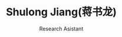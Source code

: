 ---
title: Shulong Jiang(蒋书龙)
subtitle: Research Asistant
layout: product
image: /img/team/ra/shulong_jiang.jpeg
intro: "Shulong Jiang is a reaserch assitant in the GAIR LAB at City University. He graduated from HKUST with a M.E. in aeronautic engineering.
Shulong's passion is to explore the universe through robot autonomy. 
His research is primarily focused on path planning, motion planning and multi-agent exploration."
show_sidebar: false
show_review: false
email: shulongrs@gmail.com
website: shu1ong.github.io
---